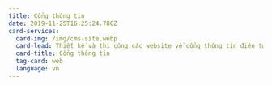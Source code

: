 ```yaml
---
title: Cổng thông tin
date: 2019-11-25T16:25:24.786Z
card-services:
  card-img: /img/cms-site.webp
  card-lead: Thiết kế và thi công các website về cổng thông tin điện tử và giáo dục.
  card-title: Cổng thông tin
  tag-card: web
  language: vn
---
```


